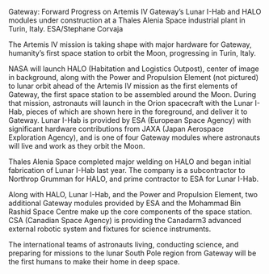 Gateway: Forward Progress on Artemis IV 
 Gateway’s Lunar I-Hab and HALO modules under construction at a Thales Alenia Space industrial plant in Turin, Italy. ESA/Stephane Corvaja

The Artemis IV mission is taking shape with major hardware for Gateway, humanity’s first space station to orbit the Moon, progressing in Turin, Italy.

NASA will launch HALO (Habitation and Logistics Outpost), center of image in background, along with the Power and Propulsion Element (not pictured) to lunar orbit ahead of the Artemis IV mission as the first elements of Gateway, the first space station to be assembled around the Moon. During that mission, astronauts will launch in the Orion spacecraft with the Lunar I-Hab, pieces of which are shown here in the foreground, and deliver it to Gateway. Lunar I-Hab is provided by ESA (European Space Agency) with significant hardware contributions from JAXA (Japan Aerospace Exploration Agency), and is one of four Gateway modules where astronauts will live and work as they orbit the Moon.

Thales Alenia Space completed major welding on HALO and began initial fabrication of Lunar I-Hab last year. The company is a subcontractor to Northrop Grumman for HALO, and prime contractor to ESA for Lunar I-Hab.

Along with HALO, Lunar I-Hab, and the Power and Propulsion Element, two additional Gateway modules provided by ESA and the Mohammad Bin Rashid Space Centre make up the core components of the space station. CSA (Canadian Space Agency) is providing the Canadarm3 advanced external robotic system and fixtures for science instruments.

The international teams of astronauts living, conducting science, and preparing for missions to the lunar South Pole region from Gateway will be the first humans to make their home in deep space.